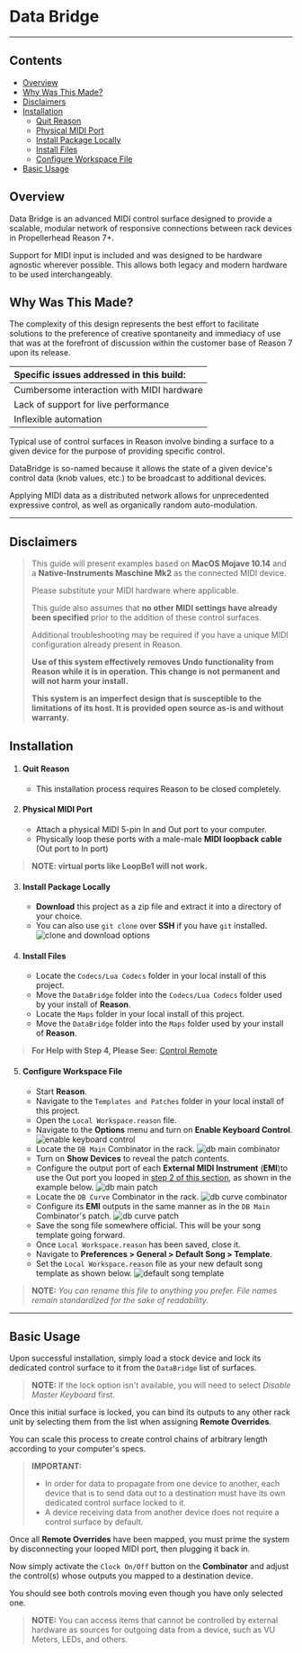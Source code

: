 # Data Bridge

---
## Contents

  - [Overview](#overview)
  - [Why Was This Made?](#why-was-this-made)
  - [Disclaimers](#disclaimers)
  - [Installation](#installation)
      - [Quit Reason](#quit-reason)
      - [Physical MIDI Port](#physical-midi-port)
      - [Install Package Locally](#install-package-locally)
      - [Install Files](#install-files)
      - [Configure Workspace File](#configure-workspace-file) 
  - [Basic Usage](#basic-usage)

## Overview

Data Bridge is an advanced MIDI control surface designed to provide a scalable, modular network of responsive connections between rack devices in Propellerhead Reason 7+.

Support for MIDI input is included and was designed to be hardware agnostic wherever possible. This allows both legacy and modern hardware to be used interchangeably.

## Why Was This Made?

The complexity of this design represents the best effort to facilitate solutions to the preference of creative spontaneity and immediacy of use that was at the forefront of discussion within the customer base of Reason 7 upon its release.

| Specific issues addressed in this build: |
| :--- |
| Cumbersome interaction with MIDI hardware |
| Lack of support for live performance |
| Inflexible automation |

Typical use of control surfaces in Reason involve binding a surface to a given device for the purpose of providing specific control.

DataBridge is so-named because it allows the state of a given device's control data (knob values, etc.) to be broadcast to additional devices.

Applying MIDI data as a distributed network allows for unprecedented expressive control, as well as organically random auto-modulation.

---
## Disclaimers

>This guide will present examples based on **MacOS Mojave 10.14** and a **Native-Instruments Maschine Mk2** as the connected MIDI device.
>
>Please substitute your MIDI hardware where applicable.
>
>This guide also assumes that **no other MIDI settings have already been specified** prior to the addition of these control surfaces.
>
>Additional troubleshooting may be required if you have a unique MIDI configuration already present in Reason.
>
>**Use of this system effectively removes Undo functionality from Reason while it is in operation. This change is not permanent and will not harm your install.**
>
>**This system is an imperfect design that is susceptible to the limitations of its host. It is provided open source as-is and without warranty.**

## Installation

1. #### Quit Reason
   - This installation process requires Reason to be closed completely.

2. #### Physical MIDI Port
   - Attach a physical MIDI 5-pin In and Out port to your computer.
   - Physically loop these ports with a male-male **MIDI loopback cable** (Out port to In port)
> **NOTE: virtual ports like LoopBe1 will not work.**

3. #### Install Package Locally
   - **Download** this project as a zip file and extract it into a directory of your choice.
   - You can also use `git clone` over **SSH** if you have `git` installed.
   ![clone and download options](./images/db-download.png)

4. #### Install Files
   - Locate the `Codecs/Lua Codecs` folder in your local install of this project.
   - Move the `DataBridge` folder into the `Codecs/Lua Codecs` folder used by your install of **Reason**.
   - Locate the `Maps` folder in your local install of this project.
   - Move the `DataBridge` folder into the `Maps` folder used by your install of **Reason**.
> **For Help with Step 4, Please See:** [Control Remote](https://www.propellerheads.com/blog/control-remote)

5. #### Configure Workspace File
   - Start **Reason**.
   - Navigate to the `Templates and Patches` folder in your local install of this project.
   - Open the `Local Workspace.reason` file.
   - Navigate to the **Options** menu and turn on **Enable Keyboard Control**.
   ![enable keyboard control](./images/enable-kb-option.png)
   - Locate the `DB Main` Combinator in the rack.
   ![db main combinator](./images/db-console.png)
   - Turn on **Show Devices** to reveal the patch contents.
   - Configure the output port of each **External MIDI Instrument** (**EMI**)to use the Out port you looped in [step 2 of this section](#physical-midi-port), as shown in the example below.
   ![db main patch](./images/db-console-patch.png)
   - Locate the `DB Curve` Combinator in the rack.
   ![db curve combinator](./images/db-curve.png)
   - Configure its **EMI** outputs in the same manner as in the `DB Main` Combinator's patch.
   ![db curve patch](./images/db-curve-patch.png)
   - Save the song file somewhere official. This will be your song template going forward.
   - Once `Local Workspace.reason` has been saved, close it.
   - Navigate to **Preferences > General > Default Song > Template**.
   - Set the `Local Workspace.reason` file as your new default song template as shown below.
   ![default song template](./images/default-template.png)
> **NOTE:** _You can rename this file to anything you prefer. File names remain standardized for the sake of readability._

---

## Basic Usage

Upon successful installation, simply load a stock device and lock its dedicated control surface to it from the `DataBridge` list of surfaces.
>**NOTE:** If the lock option isn't available, you will need to select _Disable Master Keyboard_ first.

Once this initial surface is locked, you can bind its outputs to any other rack unit by selecting them from the list when assigning **Remote Overrides**.

You can scale this process to create control chains of arbitrary length according to your computer's specs.

>**IMPORTANT:**
>- In order for data to propagate from one device to another, each device that is to send data out to a destination must have its own dedicated control surface locked to it.
>- A device receiving data from another device does not require a control surface by default.

Once all **Remote Overrides** have been mapped, you must prime the system by disconnecting your looped MIDI port, then plugging it back in.

Now simply activate the `Clock On/Off` button on the **Combinator** and adjust the control(s) whose outputs you mapped to a destination device.

You should see both controls moving even though you have only selected one.

>**NOTE:** You can access items that cannot be controlled by external hardware as sources for outgoing data from a device, such as VU Meters, LEDs, and others.